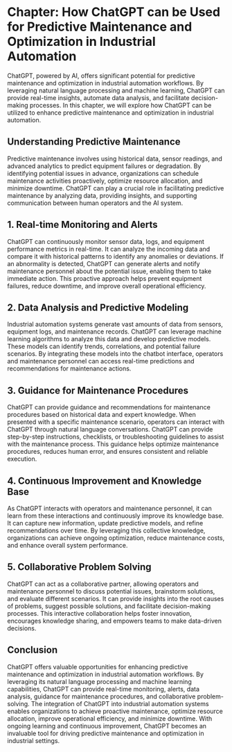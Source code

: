 Chapter: How ChatGPT can be Used for Predictive Maintenance and Optimization in Industrial Automation
=====================================================================================================

ChatGPT, powered by AI, offers significant potential for predictive maintenance and optimization in industrial automation workflows. By leveraging natural language processing and machine learning, ChatGPT can provide real-time insights, automate data analysis, and facilitate decision-making processes. In this chapter, we will explore how ChatGPT can be utilized to enhance predictive maintenance and optimization in industrial automation.

**Understanding Predictive Maintenance**
----------------------------------------

Predictive maintenance involves using historical data, sensor readings, and advanced analytics to predict equipment failures or degradation. By identifying potential issues in advance, organizations can schedule maintenance activities proactively, optimize resource allocation, and minimize downtime. ChatGPT can play a crucial role in facilitating predictive maintenance by analyzing data, providing insights, and supporting communication between human operators and the AI system.

**1. Real-time Monitoring and Alerts**
--------------------------------------

ChatGPT can continuously monitor sensor data, logs, and equipment performance metrics in real-time. It can analyze the incoming data and compare it with historical patterns to identify any anomalies or deviations. If an abnormality is detected, ChatGPT can generate alerts and notify maintenance personnel about the potential issue, enabling them to take immediate action. This proactive approach helps prevent equipment failures, reduce downtime, and improve overall operational efficiency.

**2. Data Analysis and Predictive Modeling**
--------------------------------------------

Industrial automation systems generate vast amounts of data from sensors, equipment logs, and maintenance records. ChatGPT can leverage machine learning algorithms to analyze this data and develop predictive models. These models can identify trends, correlations, and potential failure scenarios. By integrating these models into the chatbot interface, operators and maintenance personnel can access real-time predictions and recommendations for maintenance actions.

**3. Guidance for Maintenance Procedures**
------------------------------------------

ChatGPT can provide guidance and recommendations for maintenance procedures based on historical data and expert knowledge. When presented with a specific maintenance scenario, operators can interact with ChatGPT through natural language conversations. ChatGPT can provide step-by-step instructions, checklists, or troubleshooting guidelines to assist with the maintenance process. This guidance helps optimize maintenance procedures, reduces human error, and ensures consistent and reliable execution.

**4. Continuous Improvement and Knowledge Base**
------------------------------------------------

As ChatGPT interacts with operators and maintenance personnel, it can learn from these interactions and continuously improve its knowledge base. It can capture new information, update predictive models, and refine recommendations over time. By leveraging this collective knowledge, organizations can achieve ongoing optimization, reduce maintenance costs, and enhance overall system performance.

**5. Collaborative Problem Solving**
------------------------------------

ChatGPT can act as a collaborative partner, allowing operators and maintenance personnel to discuss potential issues, brainstorm solutions, and evaluate different scenarios. It can provide insights into the root causes of problems, suggest possible solutions, and facilitate decision-making processes. This interactive collaboration helps foster innovation, encourages knowledge sharing, and empowers teams to make data-driven decisions.

**Conclusion**
--------------

ChatGPT offers valuable opportunities for enhancing predictive maintenance and optimization in industrial automation workflows. By leveraging its natural language processing and machine learning capabilities, ChatGPT can provide real-time monitoring, alerts, data analysis, guidance for maintenance procedures, and collaborative problem-solving. The integration of ChatGPT into industrial automation systems enables organizations to achieve proactive maintenance, optimize resource allocation, improve operational efficiency, and minimize downtime. With ongoing learning and continuous improvement, ChatGPT becomes an invaluable tool for driving predictive maintenance and optimization in industrial settings.
